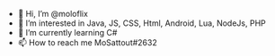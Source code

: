 - 👋 Hi, I’m @moloflix
- 👀 I’m interested in Java, JS, CSS, Html, Android, Lua, NodeJs, PHP
- 🌱 I’m currently learning C#
- 📫 How to reach me MoSattout#2632
